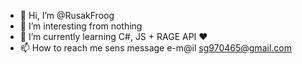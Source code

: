 - 👋 Hi, I’m @RusakFroog
- 👀 I’m interesting from nothing
- 🌱 I’m currently learning C#, JS + RAGE API ❤️
- 📫 How to reach me sens message e-m@il sg970465@gmail.com

<!---
RusakFroog/RusakFroog is a ✨ special ✨ repository because its `README.md` (this file) appears on your GitHub profile.
You can click the Preview link to take a look at your changes.
--->
